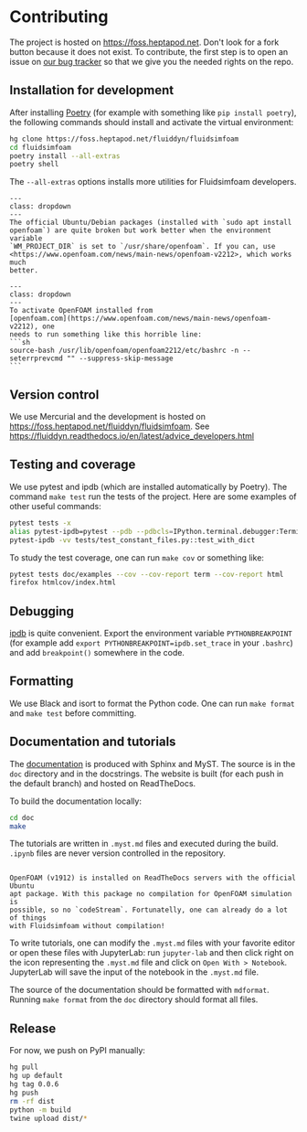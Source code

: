 # Contributing

The project is hosted on <https://foss.heptapod.net>. Don't look for a fork button
because it does not exist. To contribute, the first step is to open an issue on
[our bug tracker](https://foss.heptapod.net/fluiddyn/fluidsimfoam/-/issues) so that we
give you the needed rights on the repo.

## Installation for development

After installing [Poetry] (for example with something like `pip install poetry`), the
following commands should install and activate the virtual environment:

```sh
hg clone https://foss.heptapod.net/fluiddyn/fluidsimfoam
cd fluidsimfoam
poetry install --all-extras
poetry shell
```

The `--all-extras` options installs more utilities for Fluidsimfoam developers.

```{admonition} Note on installing OpenFOAM on Ubuntu/Debian
---
class: dropdown
---
The official Ubuntu/Debian packages (installed with `sudo apt install
openfoam`) are quite broken but work better when the environment variable
`WM_PROJECT_DIR` is set to `/usr/share/openfoam`. If you can, use
<https://www.openfoam.com/news/main-news/openfoam-v2212>, which works much
better.

```

````{admonition} Note on activating OpenFOAM with Xonsh
---
class: dropdown
---
To activate OpenFOAM installed from
[openfoam.com](https://www.openfoam.com/news/main-news/openfoam-v2212), one
needs to run something like this horrible line:
```sh
source-bash /usr/lib/openfoam/openfoam2212/etc/bashrc -n --seterrprevcmd "" --suppress-skip-message
```

````

## Version control

We use Mercurial and the development is hosted on
<https://foss.heptapod.net/fluiddyn/fluidsimfoam>. See
<https://fluiddyn.readthedocs.io/en/latest/advice_developers.html>

## Testing and coverage

We use pytest and ipdb (which are installed automatically by Poetry). The command
`make test` run the tests of the project. Here are some examples of other useful
commands:

```sh
pytest tests -x
alias pytest-ipdb=pytest --pdb --pdbcls=IPython.terminal.debugger:TerminalPdb
pytest-ipdb -vv tests/test_constant_files.py::test_with_dict
```

To study the test coverage, one can run `make cov` or something like:

```sh
pytest tests doc/examples --cov --cov-report term --cov-report html
firefox htmlcov/index.html
```

## Debugging

[ipdb](https://github.com/gotcha/ipdb) is quite convenient. Export the environment
variable `PYTHONBREAKPOINT` (for example add `export PYTHONBREAKPOINT=ipdb.set_trace` in
your `.bashrc`) and add `breakpoint()` somewhere in the code.

## Formatting

We use Black and isort to format the Python code. One can run `make format` and
`make test` before committing.

## Documentation and tutorials

The [documentation](https://fluidsimfoam.readthedocs.io) is produced with Sphinx and
MyST. The source is in the `doc` directory and in the docstrings. The website is built
(for each push in the default branch) and hosted on ReadTheDocs.

To build the documentation locally:

```sh
cd doc
make
```

The tutorials are written in `.myst.md` files and executed during the build. `.ipynb`
files are never version controlled in the repository.

```{warning}

OpenFOAM (v1912) is installed on ReadTheDocs servers with the official Ubuntu
apt package. With this package no compilation for OpenFOAM simulation is
possible, so no `codeStream`. Fortunatelly, one can already do a lot of things
with Fluidsimfoam without compilation!

```

To write tutorials, one can modify the `.myst.md` files with your favorite editor or open
these files with JupyterLab: run `jupyter-lab` and then click right on the icon
representing the `.myst.md` file and click on `Open With > Notebook`. JupyterLab will
save the input of the notebook in the `.myst.md` file.

The source of the documentation should be formatted with `mdformat`. Running
`make format` from the `doc` directory should format all files.

## Release

For now, we push on PyPI manually:

```sh
hg pull
hg up default
hg tag 0.0.6
hg push
rm -rf dist
python -m build
twine upload dist/*
```

[poetry]: https://python-poetry.org/docs/
